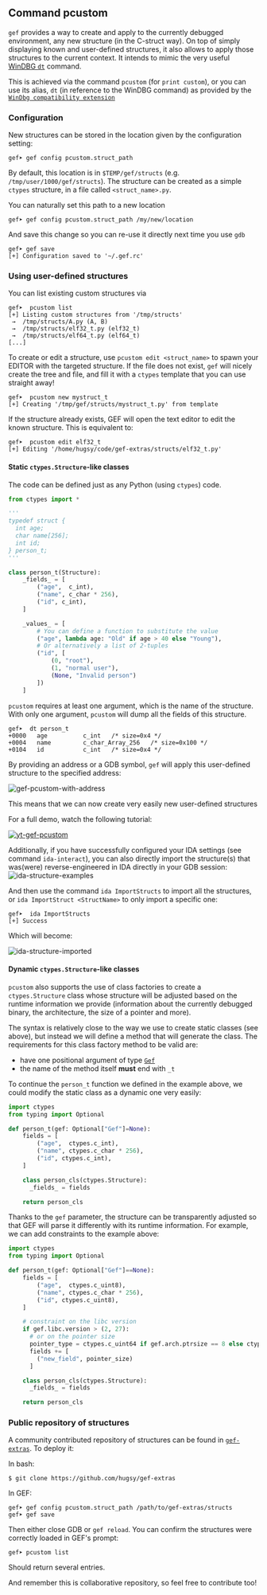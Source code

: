 ## Command pcustom ##

`gef` provides a way to create and apply to the currently debugged environment, any new structure (in the C-struct way). On top of simply displaying known and user-defined structures, it also allows to apply those structures to the current context. It intends to mimic the very useful [WinDBG `dt`](https://msdn.microsoft.com/en-us/library/windows/hardware/ff542772(v=vs.85).aspx) command.

This is achieved via the command `pcustom` (for `print custom`), or you can use its alias, `dt` (in reference to the WinDBG command) as provided by the [`WinDbg compatibility extension`](https://github.com/hugsy/gef-extras/blob/master/scripts/windbg.py)


### Configuration

New structures can be stored in the location given by the configuration setting:
```
gef➤ gef config pcustom.struct_path
```
By default, this location is in `$TEMP/gef/structs` (e.g. `/tmp/user/1000/gef/structs`). The structure can be created as a simple `ctypes` structure, in a file called `<struct_name>.py`.

You can naturally set this path to a new location
```
gef➤ gef config pcustom.struct_path /my/new/location
```
And save this change so you can re-use it directly next time you use `gdb`
```
gef➤ gef save
[+] Configuration saved to '~/.gef.rc'
```


### Using user-defined structures

You can list existing custom structures via
```
gef➤  pcustom list
[+] Listing custom structures from '/tmp/structs'
 →  /tmp/structs/A.py (A, B)
 →  /tmp/structs/elf32_t.py (elf32_t)
 →  /tmp/structs/elf64_t.py (elf64_t)
[...]
```

To create or edit a structure, use `pcustom edit <struct_name>` to spawn your EDITOR with the targeted structure. If the file does not exist, `gef` will nicely create the tree and file, and fill it with a `ctypes` template that you can use straight away!

```
gef➤  pcustom new mystruct_t
[+] Creating '/tmp/gef/structs/mystruct_t.py' from template
```

If the structure already exists, GEF will open the text editor to edit the known structure. This is equivalent to:

```
gef➤  pcustom edit elf32_t
[+] Editing '/home/hugsy/code/gef-extras/structs/elf32_t.py'
```

#### Static `ctypes.Structure`-like classes

The code can be defined just as any Python (using `ctypes`) code.

```python
from ctypes import *

'''
typedef struct {
  int age;
  char name[256];
  int id;
} person_t;
'''

class person_t(Structure):
    _fields_ = [
        ("age",  c_int),
        ("name", c_char * 256),
        ("id", c_int),
    ]

    _values_ = [
    	# You can define a function to substitute the value
    	("age", lambda age: "Old" if age > 40 else "Young"),
    	# Or alternatively a list of 2-tuples
    	("id", [
    		(0, "root"),
    		(1, "normal user"),
    		(None, "Invalid person")
    	])
    ]
```

`pcustom` requires at least one argument, which is the name of the structure. With only one argument, `pcustom` will dump all the fields of this structure.

```
gef➤  dt person_t
+0000   age          c_int   /* size=0x4 */
+0004   name         c_char_Array_256   /* size=0x100 */
+0104   id           c_int   /* size=0x4 */
```



By providing an address or a GDB symbol, `gef` will apply this user-defined structure to the specified address:

![gef-pcustom-with-address](https://i.imgur.com/vWGnu5g.png)

This means that we can now create very easily new user-defined structures

For a full demo, watch the following tutorial:

[![yt-gef-pcustom](https://img.youtube.com/vi/pid2aW7Bt_w/0.jpg)](https://www.youtube.com/watch?v=pid2aW7Bt_w)

Additionally, if you have successfully configured your IDA settings (see command `ida-interact`), you can also directly import the structure(s) that was(were) reverse-engineered in IDA directly in your GDB session:
![ida-structure-examples](https://i.imgur.com/Tnsf6nt.png)

And then use the command `ida ImportStructs` to import all the structures, or `ida ImportStruct <StructName>` to only import a specific one:

```
gef➤  ida ImportStructs
[+] Success
```

Which will become:

![ida-structure-imported](https://i.imgur.com/KVhyopO.png)


#### Dynamic `ctypes.Structure`-like classes

`pcustom` also supports the use of class factories to create a `ctypes.Structure` class whose structure will be adjusted based on the runtime information we provide (information about the currently debugged binary, the architecture, the size of a pointer and more).

The syntax is relatively close to the way we use to create static classes (see above), but instead we will define a method that will generate the class. The requirements for this class factory method to be valid are:
   - have one positional argument of type [`Gef`](https://github.com/hugsy/gef/blob/dev/docs/api/gef.md#class-gef)
   - the name of the method itself **must** end with `_t`

To continue the `person_t` function we defined in the example above, we could modify the static class as a dynamic one very easily:

```python
import ctypes
from typing import Optional

def person_t(gef: Optional["Gef"]=None):
    fields = [
        ("age",  ctypes.c_int),
        ("name", ctypes.c_char * 256),
        ("id", ctypes.c_int),
    ]

    class person_cls(ctypes.Structure):
      _fields_ = fields

    return person_cls
```

Thanks to the `gef` parameter, the structure can be transparently adjusted so that GEF will parse it differently with its runtime information. For example, we can add constraints to the example above:

```python
import ctypes
from typing import Optional

def person_t(gef: Optional["Gef"]==None):
    fields = [
        ("age",  ctypes.c_uint8),
        ("name", ctypes.c_char * 256),
        ("id", ctypes.c_uint8),
    ]

    # constraint on the libc version
    if gef.libc.version > (2, 27):
      # or on the pointer size
      pointer_type = ctypes.c_uint64 if gef.arch.ptrsize == 8 else ctypes.c_uint32
      fields += [
        ("new_field", pointer_size)
      ]

    class person_cls(ctypes.Structure):
      _fields_ = fields

    return person_cls
```


### Public repository of structures

A community contributed repository of structures can be found in [`gef-extras`](https://github.com/hugsy/gef-extras). To deploy it:

In bash:
```
$ git clone https://github.com/hugsy/gef-extras
```

In GEF:
```
gef➤ gef config pcustom.struct_path /path/to/gef-extras/structs
gef➤ gef save
```

Then either close GDB or `gef reload`. You can confirm the structures were correctly loaded in GEF's prompt:

```
gef➤ pcustom list
```

Should return several entries.

And remember this is collaborative repository, so feel free to contribute too!
